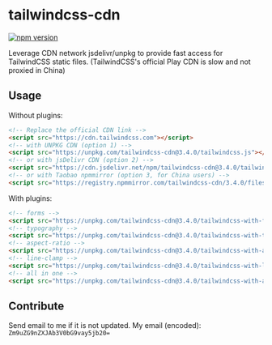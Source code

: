 # tailwindcss-cdn

[![npm version](https://badge.fury.io/js/tailwindcss-cdn.svg)](https://badge.fury.io/js/tailwindcss-cdn)

Leverage CDN network jsdelivr/unpkg to provide fast access for TailwindCSS static files. (TailwindCSS's official Play CDN is slow and not proxied in China)

## Usage

Without plugins:

```html
<!-- Replace the official CDN link -->
<script src="https://cdn.tailwindcss.com"></script>
<!-- with UNPKG CDN (option 1) -->
<script src="https://unpkg.com/tailwindcss-cdn@3.4.0/tailwindcss.js"></script>
<!-- or with jsDelivr CDN (option 2) -->
<script src="https://cdn.jsdelivr.net/npm/tailwindcss-cdn@3.4.0/tailwindcss.js"></script>
<!-- or with Taobao npmmirror (option 3, for China users) -->
<script src="https://registry.npmmirror.com/tailwindcss-cdn/3.4.0/files/tailwindcss.js"></script>
```

With plugins:

```html
<!-- forms -->
<script src="https://unpkg.com/tailwindcss-cdn@3.4.0/tailwindcss-with-forms.js"></script>
<!-- typography -->
<script src="https://unpkg.com/tailwindcss-cdn@3.4.0/tailwindcss-with-typography.js"></script>
<!-- aspect-ratio -->
<script src="https://unpkg.com/tailwindcss-cdn@3.4.0/tailwindcss-with-aspect-ratio.js"></script>
<!-- line-clamp -->
<script src="https://unpkg.com/tailwindcss-cdn@3.4.0/tailwindcss-with-line-clamp.js"></script>
<!-- all in one -->
<script src="https://unpkg.com/tailwindcss-cdn@3.4.0/tailwindcss-with-all-plugins.js"></script>
```

## Contribute

Send email to me if it is not updated. My email (encoded): `Zm9uZG9nZXJAb3V0bG9vay5jb20=`
